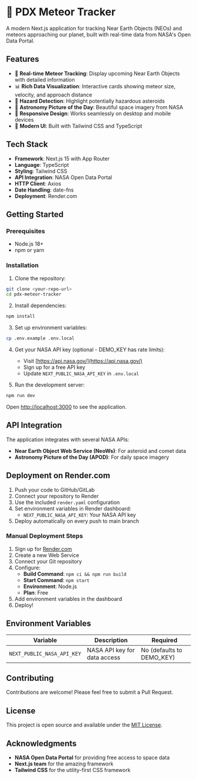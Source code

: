 # 🌠 PDX Meteor Tracker

A modern Next.js application for tracking Near Earth Objects (NEOs) and meteors approaching our planet, built with real-time data from NASA's Open Data Portal.

## Features

- 🔭 **Real-time Meteor Tracking**: Display upcoming Near Earth Objects with detailed information
- 📊 **Rich Data Visualization**: Interactive cards showing meteor size, velocity, and approach distance
- 🚨 **Hazard Detection**: Highlight potentially hazardous asteroids
- 📸 **Astronomy Picture of the Day**: Beautiful space imagery from NASA
- 📱 **Responsive Design**: Works seamlessly on desktop and mobile devices
- 🎨 **Modern UI**: Built with Tailwind CSS and TypeScript

## Tech Stack

- **Framework**: Next.js 15 with App Router
- **Language**: TypeScript
- **Styling**: Tailwind CSS
- **API Integration**: NASA Open Data Portal
- **HTTP Client**: Axios
- **Date Handling**: date-fns
- **Deployment**: Render.com

## Getting Started

### Prerequisites

- Node.js 18+ 
- npm or yarn

### Installation

1. Clone the repository:
```bash
git clone <your-repo-url>
cd pdx-meteor-tracker
```

2. Install dependencies:
```bash
npm install
```

3. Set up environment variables:
```bash
cp .env.example .env.local
```

4. Get your NASA API key (optional - DEMO_KEY has rate limits):
   - Visit [https://api.nasa.gov/](https://api.nasa.gov/)
   - Sign up for a free API key
   - Update `NEXT_PUBLIC_NASA_API_KEY` in `.env.local`

5. Run the development server:
```bash
npm run dev
```

Open [http://localhost:3000](http://localhost:3000) to see the application.

## API Integration

The application integrates with several NASA APIs:

- **Near Earth Object Web Service (NeoWs)**: For asteroid and comet data
- **Astronomy Picture of the Day (APOD)**: For daily space imagery

## Deployment on Render.com

1. Push your code to GitHub/GitLab
2. Connect your repository to Render
3. Use the included `render.yaml` configuration
4. Set environment variables in Render dashboard:
   - `NEXT_PUBLIC_NASA_API_KEY`: Your NASA API key
5. Deploy automatically on every push to main branch

### Manual Deployment Steps

1. Sign up for [Render.com](https://render.com)
2. Create a new Web Service
3. Connect your Git repository
4. Configure:
   - **Build Command**: `npm ci && npm run build`
   - **Start Command**: `npm start`
   - **Environment**: Node.js
   - **Plan**: Free
5. Add environment variables in the dashboard
6. Deploy!

## Environment Variables

| Variable | Description | Required |
|----------|-------------|---------|
| `NEXT_PUBLIC_NASA_API_KEY` | NASA API key for data access | No (defaults to DEMO_KEY) |

## Contributing

Contributions are welcome! Please feel free to submit a Pull Request.

## License

This project is open source and available under the [MIT License](LICENSE).

## Acknowledgments

- **NASA Open Data Portal** for providing free access to space data
- **Next.js team** for the amazing framework
- **Tailwind CSS** for the utility-first CSS framework
